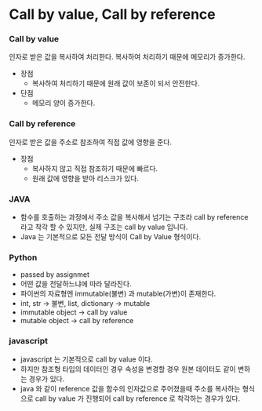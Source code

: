 # Call by value, Call by reference

### Call by value

인자로 받은 값을 복사하여 처리한다. 복사하여 처리하기 때문에 메모리가 증가한다.

- 장점
    - 복사하여 처리하기 때문에 원래 값이 보존이 되서 안전한다.
- 단점
    - 메모리 양이 증가한다.
    
### Call by reference

인자로 받은 값을 주소로 참조하여 직접 값에 영향을 준다.

- 장점
    - 복사하지 않고 직접 참조하기 때문에 빠르다.
    - 원래 값에 영향을 받아 리스크가 있다.
    
### JAVA
- 함수를 호출하는 과정에서 주소 값을 복사해서 넘기는 구조라 call by reference 라고 착각 할 수 있지만, 실제 구조는 call by value 입니다.
- Java 는 기본적으로 모든 전달 방식이 Call by Value 형식이다.

### Python
- passed by assignmet
- 어떤 값을 전달하느냐에 따라 달라진다.
- 파이썬의 자료형엔 immutable(불변) 과 mutable(가변)이 존재한다.
- int, str → 불변, list, dictionary → mutable
- immutable object → call by value
- mutable object → call by reference

### javascript
- javascript 는 기본적으로 call by value 이다.
- 하지만 참조형 타입의 데이터인 경우 속성을 변경할 경우 원본 데이터도 같이 변하는 경우가 있다.
- java 와 같이 reference 값을 함수의 인자값으로 주어졌을때 주소를 복사하는 형식으로 call by value 가 진행되어 call by reference 로 착각하는 경우가 있다.